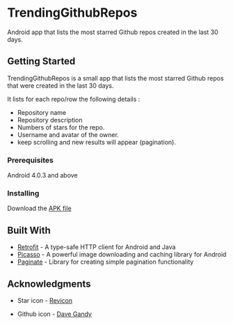 # TrendingGithubRepos

Android app that lists the most starred Github repos created in the last 30 days.

## Getting Started

TrendingGithubRepos is a small app that lists the most starred Github repos that were created in the last 30 days. 

It lists for each repo/row the following details :
* Repository name
* Repository description
* Numbers of stars for the repo.
* Username and avatar of the owner.
* keep scrolling and new results will appear (pagination).

### Prerequisites

Android 4.0.3 and above

### Installing

Download the [APK file](https://drive.google.com/open?id=11l6ctLVJLyuPsnlBTJclwYTPrwVA_k4k)

## Built With

* [Retrofit](https://square.github.io/retrofit/) - A type-safe HTTP client for Android and Java
* [Picasso](http://square.github.io/picasso/) - A powerful image downloading and caching library for Android
* [Paginate](https://github.com/MarkoMilos/Paginate) - Library for creating simple pagination functionality

## Acknowledgments

* Star icon - [Revicon](https://www.flaticon.com/authors/revicon)

* Github icon - [Dave Gandy](https://www.flaticon.com/authors/dave-gandy)
